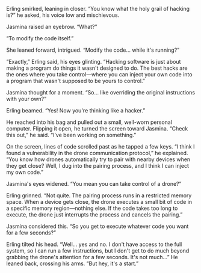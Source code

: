 Erling smirked, leaning in closer. “You know what the holy grail of hacking is?” he asked, his voice low and mischievous.

Jasmina raised an eyebrow. “What?”

“To modify the code itself.”

She leaned forward, intrigued. “Modify the code… while it's running?”

“Exactly,” Erling said, his eyes glinting. “Hacking software is just about making a program do things it wasn't designed to do. The best hacks are the ones where you take control—where you can inject your own code into a program that wasn't supposed to be yours to control.”

Jasmina thought for a moment. “So… like overriding the original instructions with your own?”

Erling beamed. “Yes! Now you're thinking like a hacker.”

He reached into his bag and pulled out a small, well-worn personal computer. Flipping it open, he turned the screen toward Jasmina. “Check this out,” he said. “I've been working on something.”

On the screen, lines of code scrolled past as he tapped a few keys. “I think I found a vulnerability in the drone communication protocol,” he explained. “You know how drones automatically try to pair with nearby devices when they get close? Well, I dug into the pairing process, and I think I can inject my own code.”

Jasmina's eyes widened. “You mean you can take control of a drone?”

Erling grinned. “Not quite. The pairing process runs in a restricted memory space. When a device gets close, the drone executes a small bit of code in a specific memory region—nothing else. If the code takes too long to execute, the drone just interrupts the process and cancels the pairing.”

Jasmina considered this. “So you get to execute whatever code you want for a few seconds?”

Erling tilted his head. “Well… yes and no. I don't have access to the full system, so I can run a few instructions, but I don't get to do much beyond grabbing the drone's attention for a few seconds. It's not much…” He leaned back, crossing his arms. “But hey, it's a start.”

